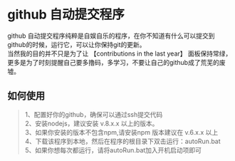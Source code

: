 # github 自动提交程序

github 自动提交程序纯粹是自娱自乐的程序，在你不知道有什么可以提交到github的时候，运行它，可以让你保持git的更新。    
当然我的目的并不只是为了让 【contributions in the last year】 面板保持常绿，更多是为了时刻提醒自己要多撸码，多学习，不要让自己的github成了荒芜的废墟。 

## 如何使用
> 1、配置好你的github，确保可以通过ssh提交代码  
  2、安装nodejs，建议安装 v.8.x.x 以上的版本。  
  3、如果你安装的版本不包含npm,请安装npm 版本建议在 v.6.x.x 以上  
  4、下载该程序到本地，然后在程序的根目录下双击运行：autoRun.bat  
  5、如果你想每次都运行，请将autoRun.bat加入开机启动项即可
